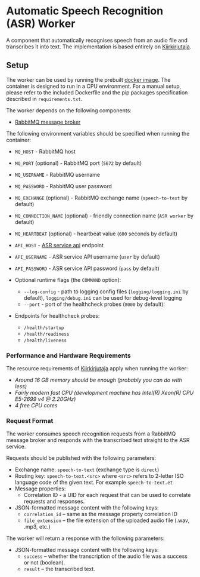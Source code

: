 # Automatic Speech Recognition (ASR) Worker

A component that automatically recognises speech from an audio file and transcribes it into text. The implementation
is based entirely on [Kiirkirjutaja](https://github.com/alumae/kiirkirjutaja).

## Setup

The worker can be used by running the prebuilt [docker image](https://ghcr.io/tartunlp/speech-to-text-worker). The 
container is designed to run in a CPU environment. For a manual setup, please refer to the included Dockerfile and 
the pip packages specification described in `requirements.txt`. 

The worker depends on the following components:
- [RabbitMQ message broker](https://www.rabbitmq.com/)

The following environment variables should be specified when running the container:
- `MQ_HOST` - RabbitMQ host
- `MQ_PORT` (optional) - RabbitMQ port (`5672` by default)
- `MQ_USERNAME` - RabbitMQ username
- `MQ_PASSWORD` - RabbitMQ user password
- `MQ_EXCHANGE` (optional) - RabbitMQ exchange name (`speech-to-text` by default)
- `MQ_CONNECTION_NAME` (optional) - friendly connection name (`ASR worker` by default)
- `MQ_HEARTBEAT` (optional) - heartbeat value (`600` seconds by default)
- `API_HOST` - [ASR service api](https://ghcr.io/tartunlp/speech-to-text-api) endpoint
- `API_USERNAME` - ASR service API username (`user` by default)
- `API_PASSWORD` - ASR service API password (`pass` by default)

- Optional runtime flags (the `COMMAND` option):
  - `--log-config` - path to logging config files (`logging/logging.ini` by default), `logging/debug.ini` can be used
    for debug-level logging
  - `--port` - port of the healthcheck probes (`8000` by default):

- Endpoints for healthcheck probes:
  - `/health/startup`
  - `/health/readiness`
  - `/health/liveness`

### Performance and Hardware Requirements

The resource requirements of [Kiirkirjutaja](https://github.com/alumae/kiirkirjutaja) apply when running the worker:

- *Around 16 GB memory should be enough (probably you can do with less)*
- *Fairly modern fast CPU (development machine has Intel(R) Xeon(R) CPU E5-2699 v4 @ 2.20GHz)*
- *4 free CPU cores*

### Request Format

The worker consumes speech recognition requests from a RabbitMQ message broker and responds with the transcribed text 
straight to the ASR service. 

Requests should be published with the following parameters:
- Exchange name: `speech-to-text` (exchange type is `direct`)
- Routing key: `speech-to-text.<src>` where `<src>` refers to 2-letter ISO language code of the given text. For 
  example `speech-to-text.et`
- Message properties:
  - Correlation ID - a UID for each request that can be used to correlate requests and responses.
- JSON-formatted message content with the following keys:
  - `correlation_id` – same as the message property correlation ID
  - `file_extension` – the file extension of the uploaded audio file (.wav, .mp3, etc.)

The worker will return a response with the following parameters:
- JSON-formatted message content with the following keys:
  - `success` – whether the transcription of the audio file was a success or not (boolean).
  - `result` – the transcribed text.